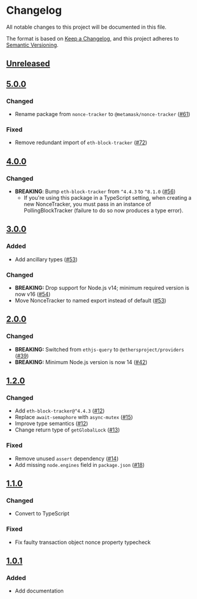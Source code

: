 # Changelog
All notable changes to this project will be documented in this file.

The format is based on [Keep a Changelog](https://keepachangelog.com/en/1.0.0/),
and this project adheres to [Semantic Versioning](https://semver.org/spec/v2.0.0.html).

## [Unreleased]

## [5.0.0]
### Changed
- Rename package from `nonce-tracker` to `@metamask/nonce-tracker` ([#61](https://github.com/MetaMask/nonce-tracker/pull/61))

### Fixed
- Remove redundant import of `eth-block-tracker` ([#72](https://github.com/MetaMask/nonce-tracker/pull/72))

## [4.0.0]
### Changed
- **BREAKING**: Bump `eth-block-tracker` from `^4.4.3` to `^8.1.0` ([#56](https://github.com/MetaMask/nonce-tracker/pull/56))
  - If you're using this package in a TypeScript setting, when creating a new NonceTracker, you must pass in an instance of PollingBlockTracker (failure to do so now produces a type error).

## [3.0.0]
### Added
- Add ancillary types ([#53](https://github.com/MetaMask/nonce-tracker/pull/53))

### Changed
- **BREAKING:** Drop support for Node.js v14; minimum required version is now v16 ([#54](https://github.com/MetaMask/nonce-tracker/pull/54))
- Move NonceTracker to named export instead of default ([#53](https://github.com/MetaMask/nonce-tracker/pull/53))

## [2.0.0]
### Changed
- **BREAKING:** Switched from `ethjs-query` to `@ethersproject/providers` ([#39](https://github.com/MetaMask/nonce-tracker/pull/39))
- **BREAKING:** Minimum Node.js version is now 14 ([#42](https://github.com/MetaMask/nonce-tracker/pull/42))

## [1.2.0]
### Changed
- Add `eth-block-tracker@^4.4.3` ([#12](https://github.com/MetaMask/nonce-tracker/pull/12))
- Replace `await-semaphore` with `async-mutex` ([#15](https://github.com/MetaMask/nonce-tracker/pull/15))
- Improve type semantics ([#12](https://github.com/MetaMask/nonce-tracker/pull/12))
- Change return type of `getGlobalLock` ([#13](https://github.com/MetaMask/nonce-tracker/pull/13))

### Fixed
- Remove unused `assert` dependency ([#14](https://github.com/MetaMask/nonce-tracker/pull/14))
- Add missing `node.engines` field in `package.json` ([#18](https://github.com/MetaMask/nonce-tracker/pull/18))

## [1.1.0]
### Changed
- Convert to TypeScript

### Fixed
- Fix faulty transaction object nonce property typecheck

## [1.0.1]
### Added
- Add documentation

[Unreleased]: https://github.com/MetaMask/nonce-tracker/compare/v5.0.0...HEAD
[5.0.0]: https://github.com/MetaMask/nonce-tracker/compare/v4.0.0...v5.0.0
[4.0.0]: https://github.com/MetaMask/nonce-tracker/compare/v3.0.0...v4.0.0
[3.0.0]: https://github.com/MetaMask/nonce-tracker/compare/v2.0.0...v3.0.0
[2.0.0]: https://github.com/MetaMask/nonce-tracker/compare/v1.2.0...v2.0.0
[1.2.0]: https://github.com/MetaMask/nonce-tracker/compare/v1.1.0...v1.2.0
[1.1.0]: https://github.com/MetaMask/nonce-tracker/compare/v1.0.1...v1.1.0
[1.0.1]: https://github.com/MetaMask/nonce-tracker/releases/tag/v1.0.1
